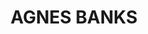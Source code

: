 ---
lastmod: '2025-04-06T06:05:20+00:00'
latitude: -33.604022
layout: suburb
longitude: 150.646053
postcode: '2753'
state: NSW
title: AGNES BANKS
url: /nsw/agnes-banks/
---